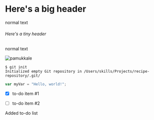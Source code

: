 # Here's a big header
normal text
###### Here's a tiny header
normal text


![pamukkale](https://upload.wikimedia.org/wikipedia/commons/thumb/d/de/Pamukkale_30.jpg/520px-Pamukkale_30.jpg)

```
$ git init
Initialized empty Git repository in /Users/skills/Projects/recipe-repository/.git/
```

``` javascript
var myVar = "Hello, world!";
```
- [x] to-do item #1
- [ ] to-do item #2


Added to-do list









